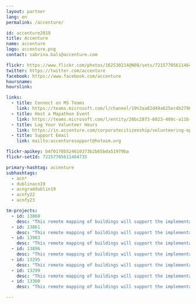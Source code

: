 ```yaml
---
layout: partner
lang: en
permalink: /accenture/

id: accenture2019
title: Accenture
name: accenture
logo: accenture.png
contact: sabrina.bals@accenture.com

flickr: https://www.flickr.com/photos/162530214@N08/sets/72157705611464735/
twitter: https://twitter.com/accenture
facebook: https://www.facebook.com/accenture
hoursname:
hourslink:

links:
  - title: Connect on MS Teams
    link: https://teams.microsoft.com/l/channel/19%3aa82d49a625ec4b2796fb596b99403cf7%40thread.skype/Missing%2520Maps?groupId=850f4fb3-b038-4438-b589-e01b89277e21&tenantId=e0793d39-0939-496d-b129-198edd916feb
  - title: Host a Mapathon Event
    link: https://teams.microsoft.com/l/entity/26bc2873-6023-480c-a11b-76b66605ce8c/_djb2_msteams_prefix_3511410082?context=%7B%22subEntityId%22%3Anull%2C%22channelId%22%3A%2219%3Aa82d49a625ec4b2796fb596b99403cf7%40thread.skype%22%7D&groupId=850f4fb3-b038-4438-b589-e01b89277e21&tenantId=e0793d39-0939-496d-b129-198edd916feb
  - title: Log Your Volunteer Hours
    link: https://in.accenture.com/corporatecitizenship/volunteering-opportunity/virtual-volunteering/
  - title: Support Email
    link: mailto:accenturesupport@hotosm.org

flickr-apikey: b4f0178b524610373b2b65bda51979ba
flickr-setId: 72157705611464735

primary-hashtag: accenture
subhashtags:
  - acn*
  - dublinacn19
  - acngraddublin19
  - acnfy22
  - acnfy23

tm-projects:
  - id: 13860
    desc: "This remote mapping of buildings will support the implementation of planned activities and largely the generation of data for humanitarian activities in the identified provinces."
  - id: 13861
    desc: "This remote mapping of buildings will support the implementation of planned activities and largely the generation of data for humanitarian activities in the identified provinces."
  - id: 13903
    desc: "This remote mapping of buildings will support the implementation of planned activities and largely the generation of data for humanitarian activities in the identified provinces."
  - id: 13896
    desc: "This remote mapping of buildings will support the implementation of planned activities and largely the generation of data for humanitarian activities in the identified provinces."
  - id: 13295
    desc: "This remote mapping of buildings will support the implementation of planned activities and largely the generation of data for humanitarian activities in the identified provinces."
  - id: 13299
    desc: "This remote mapping of buildings will support the implementation of planned activities and largely the generation of data for humanitarian activities in the identified provinces."
  - id: 13300
    desc: "This remote mapping of buildings will support the implementation of planned activities and largely the generation of data for humanitarian activities in the identified provinces."

---
```

